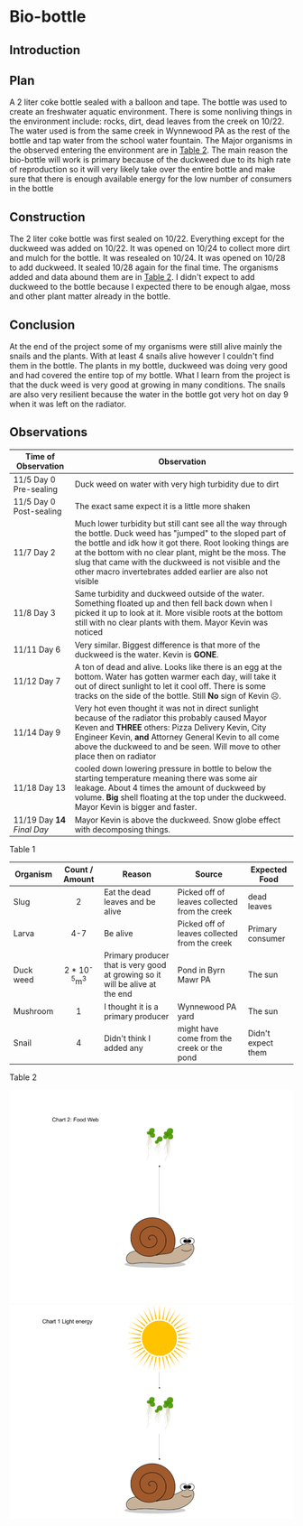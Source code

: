 # Bio-bottle

## Introduction

## Plan

A 2 liter coke bottle sealed with a balloon and tape. The bottle was used to create an freshwater aquatic environment. There is some nonliving things in the environment include: rocks, dirt, dead leaves from the creek on 10/22. The water used is from the same creek in Wynnewood PA as the rest of the bottle and tap water from the school water fountain. The Major organisms in the observed entering the environment are in [Table 2](#T2). The main reason the bio-bottle will work is primary because of the duckweed due to its high rate of reproduction so it will very likely take over the entire bottle and make sure that there is enough available energy for the low number of consumers in the bottle

## Construction

The 2 liter coke bottle was first sealed on 10/22. Everything except for the duckweed was added on 10/22. It was opened on 10/24 to collect more dirt and mulch for the bottle. It was resealed on 10/24. It was opened on 10/28 to add duckweed. It sealed 10/28 again for the final time. The organisms added and data abound them are in [Table 2](#T2). I didn't expect to add duckweed to the bottle because I expected there to be enough algae, moss and other plant matter already in the bottle.

## Conclusion
At the end of the project some of my organisms were still alive mainly the snails and the plants. With at least 4 snails alive however I couldn't find them in the bottle. The plants in my bottle, duckweed was doing very good and had covered the entire top of my bottle. What I learn from the project is that the duck weed is very good at growing in many conditions. The snails are also very resilient because the water in the bottle got very hot on day 9 when it was left on the radiator.

## Observations

| <a name="T1">  Time of Observation | Observation </a> |
| -- | -- |
| 11/5 Day 0 Pre-sealing | Duck weed on water with very high turbidity due to dirt |
| 11/5 Day 0 Post-sealing | The exact same expect it is a little more shaken |
| 11/7 Day 2 | Much lower turbidity but still cant see all the way through the bottle. Duck weed has "jumped" to the sloped part of the bottle and idk how it got there. Root looking things are at the bottom with no clear plant, might be the moss. The slug that came with the duckweed is not visible and the other macro invertebrates added earlier are also not visible|
| 11/8 Day 3 | Same turbidity and duckweed outside of the water. Something floated up and then fell back down when I picked it up to look at it. More visible roots at the bottom still with no clear plants with them. Mayor Kevin was noticed|
| 11/11 Day 6 | Very similar. Biggest difference is that more of the duckweed is the water. Kevin is **GONE**.|
| 11/12 Day 7 | A ton of dead and alive. Looks like there is an egg at the bottom. Water has gotten warmer each day, will take it out of direct sunlight to let it cool off. There is some tracks on the side of the bottle. Still **No** sign of Kevin ☹. |
| 11/14 Day 9 | Very hot even thought it was not in direct sunlight because of the radiator this probably caused Mayor Keven and **THREE** others: Pizza Delivery Kevin, City Engineer Kevin, **and** Attorney General Kevin to all come above the duckweed to and be seen. Will move to other place then on radiator|
| 11/18 Day 13 | cooled down lowering pressure in bottle to below the starting temperature meaning there was some air leakage. About 4 times the amount of duckweed by volume. **Big** shell floating at the top under the duckweed. Mayor Kevin is bigger and faster. |
| 11/19 Day **14** *Final Day* | Mayor Kevin is above the duckweed. Snow globe effect with decomposing things. |

Table 1

| <a name="T2"> Organism | Count / Amount | Reason | Source | Expected Food </a>|
| -- | :--: | -- | -- | -- |
| Slug | 2 | Eat the dead leaves and be alive | Picked off of leaves collected from the creek | dead leaves|
| Larva | 4-7 | Be alive| Picked off of leaves collected from the creek | Primary consumer |
| Duck weed | 2 * 10<sup>-5</sup>m<sup>3</sup> | Primary producer that is very good at growing so it will be alive at the end | Pond in Byrn Mawr PA | The sun |
| Mushroom | 1 | I thought it is a primary producer | Wynnewood PA yard | The sun |
| Snail | 4 | Didn't think I added any | might have come from the creek or the pond | Didn't expect them |

Table 2

<img src="https://github.com/BlaiseBaptist/Envrio/blob/78af68e05c89a33a95d7a36deb382f156719a29e/Food%20Web.png">
<img src="https://github.com/BlaiseBaptist/Envrio/blob/78af68e05c89a33a95d7a36deb382f156719a29e/Light%20energy%20chart.png">
